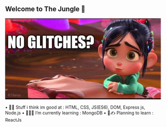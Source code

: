 ## Welcome to The Jungle 🌴

<!--
**achmadshiddiqi/achmadshiddiqi** is a ✨ _special_ ✨ repository because its `README.md` (this file) appears on your GitHub profile.

Here are some ideas to get you started:

- 🔭 I’m currently working on ...
- 🌱 I’m currently learning ...
- 👯 I’m looking to collaborate on ...
- 🤔 I’m looking for help with ...
- 💬 Ask me about ...
- 📫 How to reach me: ...
- 😄 Pronouns: ...
- ⚡ Fun fact: ...
-->

![No Glithes?](/img/img.jpg)

• 🔭✨ Stuff i think im good at : HTML, CSS, JS(ES6), DOM, Express js, Node.js
• 🌱🐱‍👤 I’m currently learning : MongoDB
• 📃✍ Planning to learn : ReactJs

